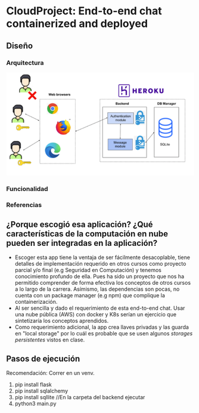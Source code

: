 # CloudProject: End-to-end chat containerized and deployed


## Diseño 
### Arquitectura
![Arquitectura PreCloudCourse](https://github.com/osoman2/CloudProject/blob/main/imgs/arquitecturaPreCloud.PNG)
### Funcionalidad

### Referencias

## ¿Porque escogió esa aplicación? ¿Qué características de la computación en nube pueden ser integradas en la aplicación?
- Escoger esta app tiene la ventaja de ser fácilmente desacoplable, tiene detalles de implementación requerido en otros cursos como proyecto parcial y/o final (e.g Seguridad en Computación) y tenemos conocimiento profundo de ella. Pues ha sido un proyecto que nos ha permitido comprender de forma efectiva los conceptos de otros cursos a lo largo de la carrera. Asímismo, las dependencias son pocas, no cuenta con un package manager (e.g npm) que complique la containerización. 
- Al ser sencilla y dado el requerimiento de esta end-to-end chat. Usar una nube pública (AWS) con docker y K8s serían un ejercicio que sintetizaría los conceptos aprendidos.
- Como requerimiento adicional, la app crea llaves privadas y las guarda en "local storage" por lo cuál es probable que se usen algunos *storages persistentes* vistos en clase. 

## Pasos de ejecución
Recomendación: Correr en un venv.
1. pip install flask
2. pip install sqlalchemy
3. pip install sqllite
//En la carpeta del backend ejecutar
5. python3 main.py

